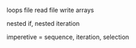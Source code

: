 
loops
file read
file write
arrays

nested if, nested iteration


imperetive = sequence, iteration, selection